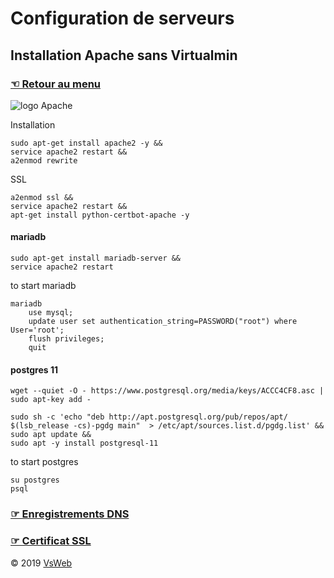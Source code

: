 Configuration de serveurs
==
Installation Apache sans Virtualmin
-
### [&#9756; Retour au menu](../README.md)
![logo Apache](https://doc.ubuntu-fr.org/_media/apache_logo.png "logo apache")

Installation

    sudo apt-get install apache2 -y &&
    service apache2 restart &&
    a2enmod rewrite

SSL

    a2enmod ssl &&
    service apache2 restart &&
    apt-get install python-certbot-apache -y
    
#### mariadb

    sudo apt-get install mariadb-server &&
    service apache2 restart

to start mariadb

    mariadb
        use mysql;
        update user set authentication_string=PASSWORD("root") where User='root';
        flush privileges;
        quit

#### postgres 11

    wget --quiet -O - https://www.postgresql.org/media/keys/ACCC4CF8.asc | sudo apt-key add -
    
    sudo sh -c 'echo "deb http://apt.postgresql.org/pub/repos/apt/ $(lsb_release -cs)-pgdg main"  > /etc/apt/sources.list.d/pgdg.list' && 
    sudo apt update &&
    sudo apt -y install postgresql-11

to start postgres

    su postgres
    psql
    
### [&#9758; Enregistrements DNS](DNS.md)
### [&#9758; Certificat SSL](SSL.md)

&copy; 2019 [VsWeb](https://vsweb.be)
